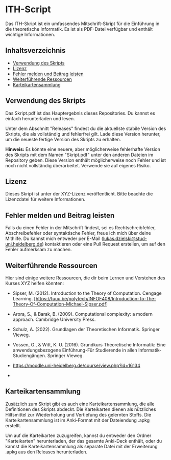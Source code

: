 # ITH-Script

Das ITH-Skript ist ein umfassendes Mitschrift-Skript für die Einführung in die theoretische Informatik. Es ist als PDF-Datei verfügbar und enthält wichtige Informationen.

## Inhaltsverzeichnis

- [Verwendung des Skripts](#verwendung-des-skripts)
- [Lizenz](#lizenz)
- [Fehler melden und Beitrag leisten](#fehler-melden-und-beitrag-leisten)
- [Weiterführende Ressourcen](#weiterführende-ressourcen)
- [Karteikartensammlung](#karteikartensammlung)

## Verwendung des Skripts

Das Skript.pdf ist das Hauptergebnis dieses Repositories. Du kannst es einfach herunterladen und lesen.

Unter dem Abschnitt "Releases" findest du die aktuellste stabile Version des Skripts, die als vollständig und fehlerfrei gilt. Lade diese Version herunter, um die neueste fertige Version des Skripts zu erhalten.

**Hinweis:** Es könnte eine neuere, aber möglicherweise fehlerhafte Version des Skripts mit dem Namen "Skript.pdf" unter den anderen Dateien im Repository geben. Diese Version enthält möglicherweise noch Fehler und ist noch nicht vollständig überarbeitet. Verwende sie auf eigenes Risiko.

## Lizenz

Dieses Skript ist unter der XYZ-Lizenz veröffentlicht. Bitte beachte die Lizenzdatei für weitere Informationen.

## Fehler melden und Beitrag leisten

Falls du einen Fehler in der Mitschrift findest, sei es Rechtschreibfehler, Abschreibefehler oder syntaktische Fehler, freue ich mich über deine Mithilfe. Du kannst mich entweder per E-Mail (lukas.dzielski@stud-uni.heidelberg.de) kontaktieren oder eine Pull Request erstellen, um auf den Fehler aufmerksam zu machen.

## Weiterführende Ressourcen

Hier sind einige weitere Ressourcen, die dir beim Lernen und Verstehen des Kurses XYZ helfen könnten:

- Sipser, M. (2012). Introduction to the Theory of Computation. Cengage Learning. [https://fuuu.be/polytech/INFOF408/Introduction-To-The-Theory-Of-Computation-Michael-Sipser.pdf]
- Arora, S., & Barak, B. (2009). Computational complexity: a modern approach. Cambridge University Press.
- Schulz, A. (2022). Grundlagen der Theoretischen Informatik. Springer Vieweg.
- Vossen, G., & Witt, K. U. (2016). Grundkurs Theoretische Informatik: Eine anwendungsbezogene Einführung-Für Studierende in allen Informatik-Studiengängen. Springer Vieweg.

- https://moodle.uni-heidelberg.de/course/view.php?id=16134
- 
## Karteikartensammlung

Zusätzlich zum Skript gibt es auch eine Karteikartensammlung, die alle Definitionen des Skripts abdeckt. Die Karteikarten dienen als nützliches Hilfsmittel zur Wiederholung und Vertiefung des gelernten Stoffs. Die Karteikartensammlung ist im Anki-Format mit der Dateiendung .apkg erstellt.

Um auf die Karteikarten zuzugreifen, kannst du entweder den Ordner "Karteikarten" herunterladen, der das gesamte Anki-Deck enthält, oder du kannst die Karteikartensammlung als separate Datei mit der Erweiterung .apkg aus den Releases herunterladen.



